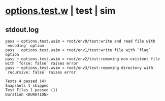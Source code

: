 # [options.test.w](../../../../../../tests/sdk_tests/fs/options.test.w) | test | sim

## stdout.log
```log
pass ─ options.test.wsim » root/env0/test:write and read file with `encoding` option                 
pass ─ options.test.wsim » root/env1/test:write file with `flag` option                              
pass ─ options.test.wsim » root/env2/test:removing non-existent file with `force: false` raises error
pass ─ options.test.wsim » root/env3/test:removing directory with `recursive: false` raises error    

Tests 4 passed (4)
Snapshots 1 skipped
Test Files 1 passed (1)
Duration <DURATION>
```

